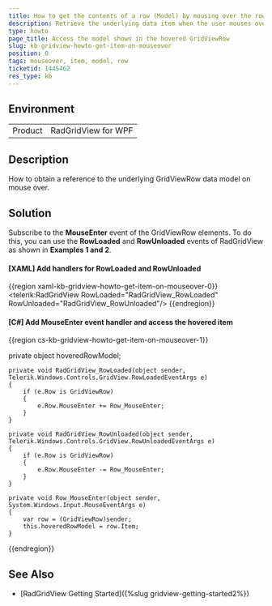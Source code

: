 ```yaml
---
title: How to get the contents of a row (Model) by mousing over the row
description: Retrieve the underlying data item when the user mouses over a row.
type: howto
page_title: Access the model shown in the hovered GridViewRow 
slug: kb-gridview-howto-get-item-on-mouseover
position: 0
tags: mouseover, item, model, row
ticketid: 1445462
res_type: kb
---
```


## Environment
<table>
	<tr>
		<td>Product</td>
		<td>RadGridView for WPF</td>
	</tr>
</table>

## Description

How to obtain a reference to the underlying GridViewRow data model on mouse over.

## Solution

Subscribe to the __MouseEnter__ event of the GridViewRow elements. To do this, you can use the __RowLoaded__ and __RowUnloaded__ events of RadGridView as shown in __Examples 1 and 2__.

#### __[XAML] Add handlers for RowLoaded and RowUnloaded__
{{region xaml-kb-gridview-howto-get-item-on-mouseover-0}}
	<telerik:RadGridView RowLoaded="RadGridView_RowLoaded" RowUnloaded="RadGridView_RowUnloaded"/>
{{endregion}}

#### __[C#] Add MouseEnter event handler and access the hovered item__
{{region cs-kb-gridview-howto-get-item-on-mouseover-1}}

   private object hoveredRowModel;

    private void RadGridView_RowLoaded(object sender, Telerik.Windows.Controls.GridView.RowLoadedEventArgs e)
    {
        if (e.Row is GridViewRow)
        {
            e.Row.MouseEnter += Row_MouseEnter;
        }
    }

    private void RadGridView_RowUnloaded(object sender, Telerik.Windows.Controls.GridView.RowUnloadedEventArgs e)
    {
        if (e.Row is GridViewRow)
        {
            e.Row.MouseEnter -= Row_MouseEnter;
        }
    }

    private void Row_MouseEnter(object sender, System.Windows.Input.MouseEventArgs e)
    {
        var row = (GridViewRow)sender;
        this.hoveredRowModel = row.Item;
    } 
{{endregion}}

## See Also  
* [RadGridView Getting Started]({%slug gridview-getting-started2%})
